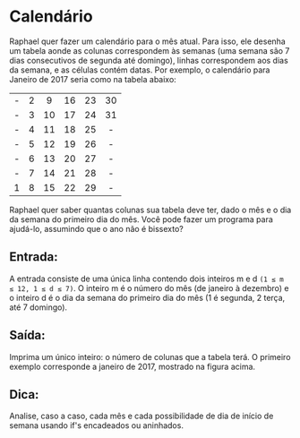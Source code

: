 # Calendário

Raphael quer fazer um calendário para o mês atual. Para isso, ele desenha um tabela aonde as colunas correspondem às semanas (uma semana são 7 dias consecutivos de segunda até domingo), linhas correspondem aos dias da semana, e as células contém datas. Por exemplo, o calendário para Janeiro de 2017 seria como na tabela abaixo:

|     |     |     |     |     |     |
| :-: | :-: | :-: | :-: | :-: | :-: |
|  -  |  2  |  9  | 16  | 23  | 30  |
|  -  |  3  | 10  | 17  | 24  | 31  |
|  -  |  4  | 11  | 18  | 25  |  -  |
|  -  |  5  | 12  | 19  | 26  |  -  |
|  -  |  6  | 13  | 20  | 27  |  -  |
|  -  |  7  | 14  | 21  | 28  |  -  |
|  1  |  8  | 15  | 22  | 29  |  -  |

Raphael quer saber quantas colunas sua tabela deve ter, dado o mês e o dia da semana do primeiro dia do mês. Você pode fazer um programa para ajudá-lo, assumindo que o ano não é bissexto?

## Entrada:

A entrada consiste de uma única linha contendo dois inteiros m e d `(1 ≤ m ≤ 12, 1 ≤ d ≤ 7)`. O inteiro m é o número do mês (de janeiro à dezembro) e o inteiro d é o dia da semana do primeiro dia do mês (1 é segunda, 2 terça, até 7 domingo).

## Saída:

Imprima um único inteiro: o número de colunas que a tabela terá. O primeiro exemplo corresponde a janeiro de 2017, mostrado na figura acima.

## Dica:

Analise, caso a caso, cada mês e cada possibilidade de dia de início de semana usando if's encadeados ou aninhados.
